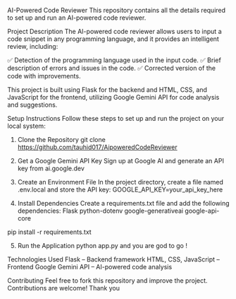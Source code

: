 AI-Powered Code Reviewer
This repository contains all the details required to set up and run an AI-powered code reviewer.

Project Description
The AI-powered code reviewer allows users to input a code snippet in any programming language, and it provides an intelligent review, including:

✅ Detection of the programming language used in the input code.
✅ Brief description of errors and issues in the code.
✅ Corrected version of the code with improvements.

This project is built using Flask for the backend and HTML, CSS, and JavaScript for the frontend, utilizing Google Gemini API for code analysis and suggestions.

Setup Instructions
Follow these steps to set up and run the project on your local system:
1. Clone the Repository
git clone https://github.com/tauhid017/AipoweredCodeReviewer

2. Get a Google Gemini API Key
Sign up at Google AI and generate an API key from ai.google.dev

3. Create an Environment File
In the project directory, create a file named .env.local and store the API key:
GOOGLE_API_KEY=your_api_key_here

4. Install Dependencies
Create a requirements.txt file and add the following dependencies:
Flask
python-dotenv
google-generativeai
google-api-core

pip install -r requirements.txt

5. Run the Application
python app.py and you are god to go !

Technologies Used
Flask – Backend framework
HTML, CSS, JavaScript – Frontend
Google Gemini API – AI-powered code analysis

Contributing
Feel free to fork this repository and improve the project. Contributions are welcome!
Thank you
